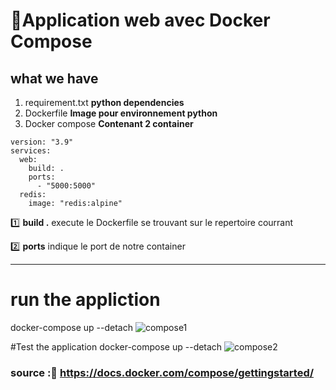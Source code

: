 # :rocket:Application web avec Docker Compose
## what we have
1. requirement.txt **python dependencies** 
2. Dockerfile **Image pour environnement python**
3. Docker compose **Contenant 2 container**

```
version: "3.9"
services:
  web:
    build: .
    ports:
      - "5000:5000"
  redis:
    image: "redis:alpine"
```

:one: **build .** execute le Dockerfile se trouvant sur le repertoire courrant

:two: **ports** indique le port de notre container

-----------------------------------

# run the appliction
docker-compose up --detach
![compose1](compose1.JPG)



#Test the application
docker-compose up --detach
![compose2](compose2.JPG)


### source :📌 https://docs.docker.com/compose/gettingstarted/

